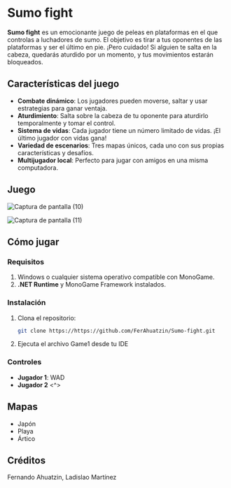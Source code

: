 # Sumo fight

**Sumo fight** es un emocionante juego de peleas en plataformas en el que controlas a luchadores de sumo. El objetivo es tirar a tus oponentes de las plataformas y ser el último en pie. ¡Pero cuidado! Si alguien te salta en la cabeza, quedarás aturdido por un momento, y tus movimientos estarán bloqueados.

## Características del juego
- **Combate dinámico**: Los jugadores pueden moverse, saltar y usar estrategias para ganar ventaja.
- **Aturdimiento**: Salta sobre la cabeza de tu oponente para aturdirlo temporalmente y tomar el control.
- **Sistema de vidas**: Cada jugador tiene un número limitado de vidas. ¡El último jugador con vidas gana!
- **Variedad de escenarios**: Tres mapas únicos, cada uno con sus propias características y desafíos.
- **Multijugador local**: Perfecto para jugar con amigos en una misma computadora.

## Juego
![Captura de pantalla (10)](https://github.com/user-attachments/assets/cf48dfb8-237a-4478-8f57-728a31c9e349)

![Captura de pantalla (11)](https://github.com/user-attachments/assets/f1c6b1e9-0e15-4d36-8369-0cb46330e09d)


## Cómo jugar

### Requisitos
1. Windows o cualquier sistema operativo compatible con MonoGame.
2. **.NET Runtime** y MonoGame Framework instalados.

### Instalación
1. Clona el repositorio:
   ```bash
   git clone https://https://github.com/FerAhuatzin/Sumo-fight.git
   ```
2. Ejecuta el archivo Game1 desde tu IDE

### Controles
- **Jugador 1**: WAD
- **Jugador 2** <^>
 
## Mapas
- Japón
- Playa
- Ártico

## Créditos
Fernando Ahuatzin, Ladislao Martínez
